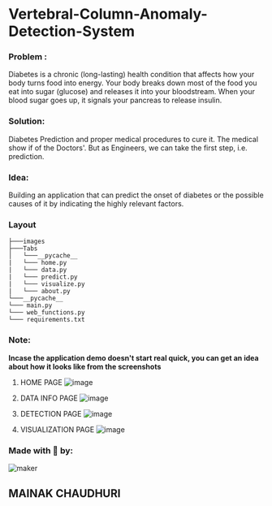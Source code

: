 # Vertebral-Column-Anomaly-Detection-System



### Problem : 

Diabetes is a chronic (long-lasting) health condition that affects how your body turns food into energy. Your body breaks down most of the food you eat into sugar (glucose) and releases it into your bloodstream. When your blood sugar goes up, it signals your pancreas to release insulin.

### Solution:

Diabetes Prediction and proper medical procedures to cure it. The medical show if of the Doctors'. But as Engineers, we can take the first step, i.e. prediction.

### Idea: 
Building an application that can predict the onset of diabetes or the possible causes of it by indicating the highly relevant factors. 

### Layout

```
├───images
├───Tabs
│   └───__pycache__
|   └─── home.py
|   └─── data.py
|   └─── predict.py
|   └─── visualize.py
|   └─── about.py
└───__pycache__
└─── main.py
└─── web_functions.py
└─── requirements.txt

```


### Note:
**Incase the application demo doesn't start real quick, you can get an idea about how it looks like from the screenshots**
1. HOME PAGE
![image](https://github.com/MainakRepositor/Vertebral-Column-Anomaly-Detector/assets/64016811/fb8cf10e-5ffb-4cd2-8d81-b10639f84043)

2. DATA INFO PAGE
![image](https://github.com/MainakRepositor/Vertebral-Column-Anomaly-Detector/assets/64016811/de44f5ec-05b1-46b8-a24e-b7b1a4f7c18c)

3. DETECTION PAGE
![image](https://github.com/MainakRepositor/Vertebral-Column-Anomaly-Detector/assets/64016811/009583ac-53eb-4dbe-b78c-273ca86956a2)

4. VISUALIZATION PAGE
![image](https://github.com/MainakRepositor/Vertebral-Column-Anomaly-Detector/assets/64016811/ebfd2a85-a8ec-421b-96d4-b55eb95a35f7)


### Made with 💙 by:
![maker](https://user-images.githubusercontent.com/64016811/198821378-09bf5224-a537-4154-9df9-d9b29da95af7.jpg)

## MAINAK CHAUDHURI
